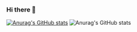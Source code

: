 ### Hi there 👋
[![Anurag's GitHub stats](https://github-readme-stats.vercel.app/api?username=pedrocostab)](https://github.com/anuraghazra/github-readme-stats)
![Anurag's GitHub stats](https://github-readme-stats.vercel.app/api?username=pedrocostab&hide=stars,issues&count_private=true&show_icons=true&transparent)

<!--
**pedrocostab/pedrocostab** is a ✨ _special_ ✨ repository because its `README.md` (this file) appears on your GitHub profile.

Here are some ideas to get you started:

- 🔭 I’m currently working on ...
- 🌱 I’m currently learning ...
- 👯 I’m looking to collaborate on ...
- 🤔 I’m looking for help with ...
- 💬 Ask me about ...
- 📫 How to reach me: ...
- 😄 Pronouns: ...
- ⚡ Fun fact: ...
-->
